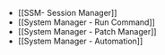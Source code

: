 - [[SSM- Session Manager]]
- [[System Manager - Run Command]] 
- [[System Manager - Patch Manager]] 
- [[System Manager - Automation]]  